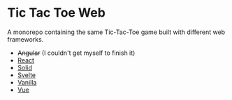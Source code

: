 # Tic Tac Toe Web

A monorepo containing the same Tic-Tac-Toe game built with different web frameworks.
- ~~Angular~~ (I couldn't get myself to finish it)
- [React](./packages/react)
- [Solid](./packages/solid)
- [Svelte](./packages/svelte)
- [Vanilla](./packages/vanilla)
- [Vue](./packages/vue)
